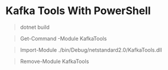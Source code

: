 # Kafka Tools With PowerShell


> dotnet build

> Get-Command -Module KafkaTools


> Import-Module ./bin/Debug/netstandard2.0/KafkaTools.dll


> Remove-Module KafkaTools